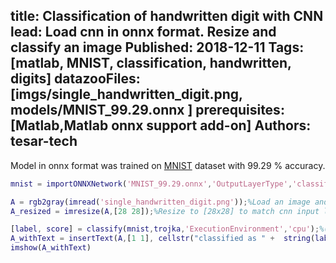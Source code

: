 title: Classification of handwritten digit with CNN
lead: Load cnn in onnx format. Resize and classify an image
Published: 2018-12-11
Tags: [matlab, MNIST, classification, handwritten, digits]
datazooFiles: [imgs/single_handwritten_digit.png, models/MNIST_99.29.onnx ]
prerequisites: [Matlab,Matlab onnx support add-on]
Authors: tesar-tech
---
Model in onnx format was trained on [MNIST](http://yann.lecun.com/exdb/mnist/) dataset with 99.29 % accuracy.
  
``` matlab
mnist = importONNXNetwork('MNIST_99.29.onnx','OutputLayerType','classification','ClassNames',{'0','1','2','3','4','5','6','7','8','9'}); %Import MNIST cnn

A = rgb2gray(imread('single_handwritten_digit.png'));%Load an image and covert to grayscale
A_resized = imresize(A,[28 28]);%Resize to [28x28] to match cnn input layer

[label, score] = classify(mnist,trojka,'ExecutionEnvironment','cpu');%(there is some issue on GPU when using onnx models, so CPU is used here)
A_withText = insertText(A,[1 1], cellstr("classified as " +  string(label)+newline+ "("+ num2str(max(score)*100,'%0.2f %%)')) ,'FontSize',28); % add text with classifiaction results
imshow(A_withText)
```